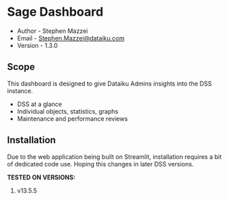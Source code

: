 # Sage Dashboard

* Author - Stephen Mazzei
* Email - <Stephen.Mazzei@dataiku.com>
* Version - 1.3.0

## Scope

This dashboard is designed to give Dataiku Admins insights into the DSS instance.

* DSS at a glance
* Individual objects, statistics, graphs
* Maintenance and performance reviews

## Installation

Due to the web application being built on Streamlit, installation requires a bit of dedicated code use. Hoping this changes in later DSS versions.

**TESTED ON VERSIONS:**
1. v13.5.5